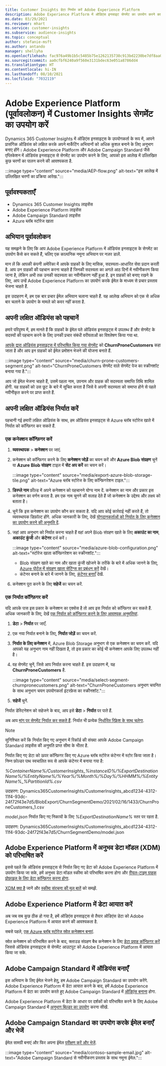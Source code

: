 ```yaml
---
title: Customer Insights डेटा निर्यात करें Adobe Experience Platform
description: Adobe Experience Platform में ऑडिएंस इनसाइट सेगमेंट का उपयोग करने का तरीका जानें.
ms.date: 03/29/2021
ms.reviewer: mhart
ms.service: customer-insights
ms.subservice: audience-insights
ms.topic: conceptual
author: stefanie-msft
ms.author: antando
manager: shellyha
ms.openlocfilehash: fac976a49b1b5c5485b75e1262135738c913bd2230be7df8aa0ec12c59734053
ms.sourcegitcommit: aa0cfbf6240a9f560e3131bdec63e051a8786dd4
ms.translationtype: HT
ms.contentlocale: hi-IN
ms.lasthandoff: 08/10/2021
ms.locfileid: "7032119"
---
```

# <a name="use-customer-insights-segments-in-adobe-experience-platform-preview"></a>Adobe Experience Platform (पूर्वावलोकन) में Customer Insights सेगमेंट का उपयोग करें

Dynamics 365 Customer Insights में ऑडिएंस इनसाइट्स के उपयोगकर्ता के रूप में, आपने प्रासंगिक ऑडियंस को लक्षित करके अपने मार्केटिंग अभियानों को अधिक कुशल बनाने के लिए अनुभाग बनाए होंगे। Adobe Experience Platform और Adobe Campaign Standard जैसे एप्लिकेशन में ऑडियंस इनसाइट्स से सेगमेंट का उपयोग करने के लिए, आपको इस आलेख में उल्लिखित कुछ चरणों का पालन करने की आवश्यकता है.

:::image type="content" source="media/AEP-flow.png" alt-text="इस आलेख में उल्लिखित चरणों का प्रक्रिया आरेख.":::

## <a name="prerequisites"></a>पूर्वावश्यकताएँ

-   Dynamics 365 Customer Insights लाइसेंस
-   Adobe Experience Platform लाइसेंस
-   Adobe Campaign Standard लाइसेंस
-   Azure ब्लॉब स्टोरेज खाता

## <a name="campaign-overview"></a>अभियान पूर्वावलोकन

यह समझने के लिए कि आप Adobe Experience Platform में ऑडियंस इनसाइट्स के सेगमेंट का उपयोग कैसे कर सकते हैं, चलिए एक काल्पनिक नमूना अभियान पर नज़र डालें.

मान लें कि आपकी कंपनी अमेरिका में आपके ग्राहकों के लिए मासिक, सदस्यता-आधारित सेवा प्रदान करती है. आप उन ग्राहकों की पहचान करना चाहते हैं जिनकी सदस्यता का अगले आठ दिनों में नवीनीकरण किया जाना है, लेकिन अभी तक उनकी सदस्यता का नवीनीकरण नहीं हुआ है. इन ग्राहकों को बनाए रखने के लिए, आप उन्हें Adobe Experience Platform का उपयोग करके ईमेल के माध्यम से प्रचार प्रस्ताव भेजना चाहते हैं.

इस उदाहरण में, हम एक बार प्रचार ईमेल अभियान चलाना चाहते हैं. यह आलेख अभियान को एक से अधिक बार चलाने के उपयोग के मामले को कवर नहीं करता है.

## <a name="identify-your-target-audience"></a>अपनी लक्षित ऑडियंस को पहचानें

हमारे परिदृश्य में, हम मानते हैं कि ग्राहकों के ईमेल पते ऑडियंस इनसाइट्स में उपलब्ध हैं और सेगमेंट के सदस्यों की पहचान करने के लिए उनकी प्रचार संबंधी वरीयताओं का विश्लेषण किया गया था.

[आपके द्वारा ऑडियंस इनसाइट्स में परिभाषित किया गया सेगमेंट](segments.md) को **ChurnProneCustomers** कहा जाता है और आप इन ग्राहकों को ईमेल प्रमोशन भेजने की योजना बनाते हैं.

:::image type="content" source="media/churn-prone-customers-segment.png" alt-text="ChurnProneCustomers सेगमेंट वाले सेगमेंट पेज का स्क्रीनशॉट बनाया गया है.":::

आप जो ईमेल भेजना चाहते हैं, उसमें पहला नाम, उपनाम और ग्राहक की सदस्यता समाप्ति तिथि शामिल होगी. यह ग्राहकों को उस छूट के बारे में सूचित करता है जिसे वे अपनी सदस्यता को समाप्त होने से पहले नवीनीकृत करने पर प्राप्त करते हैं.

## <a name="export-your-target-audience"></a>अपनी लक्षित ऑडियंस निर्यात करें

पहचानी गई हमारी लक्षित ऑडियंस के साथ, हम ऑडियंस इनसाइट्स से Azure ब्लॉब स्टोरेज खाते में निर्यात को कॉन्फ़िगर कर सकते हैं.

### <a name="configure-a-connection"></a>एक कनेक्शन कॉन्फ़िगर करें

1. **व्यवस्थापक** > **कनेक्शन** पर जाएं.

1. कनेक्शन को कॉन्फ़िगर करने के लिए **कनेक्शन जोड़ें** का चयन करें और **Azure Blob संग्रहण** चुनें या **Azure Blob संग्रहण** टाइल में **सेट अप करें** का चयन करें।

   :::image type="content" source="media/export-azure-blob-storage-tile.png" alt-text="Azure ब्लॉब स्टोरेज के लिए कॉन्फ़िगरेशन टाइल."::: 

1. **डिस्प्ले नाम** फ़ील्ड में अपने कनेक्शन को पहचानने योग्य नाम दें. कनेक्शन का नाम और प्रकार इस कनेक्शन का वर्णन करता है. हम एक नाम चुनने की सलाह देते हैं जो कनेक्शन के उद्देश्य और लक्ष्य को बताता है।

1. चुनें कि इस कनेक्शन का उपयोग कौन कर सकता है. यदि आप कोई कार्रवाई नहीं करते हैं, तो व्यवस्थापक डिफ़ॉल्ट होंगे. अधिक जानकारी के लिए, देखें [योगदानकर्ताओं को निर्यात के लिए कनेक्शन का उपयोग करने की अनुमति दें](connections.md#allow-contributors-to-use-a-connection-for-exports).

1. जहां आप अनुभाग को निर्यात करना चाहते हैं वहां अपने Blob संग्रहण खाते के लिए **अकाउंट का नाम**, **अकाउंट कुंजी** और **कंटेनर** दर्ज करें।  
      
   :::image type="content" source="media/azure-blob-configuration.png" alt-text="स्टोरेज खाता कॉन्फ़िगरेशन का स्क्रीनशॉट."::: 
   
    - Blob संग्रहण खाते का नाम और खाता कुंजी खोजने के तरीके के बारे में अधिक जानने के लिए, [Azure पोर्टल में संग्रहण खाता सेटिंग्स का प्रबंधन करें](/azure/storage/common/storage-account-manage) देखें।
    - कंटेनर बनाने के बारे में जानने के लिए, [कंटेनर बनाएँ](/azure/storage/blobs/storage-quickstart-blobs-portal#create-a-container) देखें.

1. कनेक्शन पूरा करने के लिए **सहेजें** का चयन करें. 

### <a name="configure-an-export"></a>एक निर्यात कॉन्फ़िगर करें

यदि आपके पास इस प्रकार के कनेक्शन का एक्सेस है तो आप इस निर्यात को कॉन्फ़िगर कर सकते हैं. अधिक जानकारी के लिए, देखें [एक निर्यात को कॉन्फ़िगर करने के लिए आवश्यक अनुमतियां](export-destinations.md#set-up-a-new-export).

1. **डेटा** > **निर्यात** पर जाएँ.

1. एक नया निर्यात बनाने के लिए, **निर्यात जोड़ें** का चयन करें.

1. **निर्यात के लिए कनेक्शन** में, Azure Blob Storage अनुभाग से एक कनेक्शन का चयन करें. यदि आपको यह अनुभाग नाम नहीं दिखता है, तो इस प्रकार का कोई भी कनेक्शन आपके लिए उपलब्ध नहीं है।

1. वह सेगमेंट चुनें, जिसे आप निर्यात करना चाहते हैं. इस उदाहरण में, यह **ChurnProneCustomers** है.

   :::image type="content" source="media/select-segment-churnpronecustomers.png" alt-text="ChurnProneCustomers अनुभाग चयनित के साथ अनुभाग चयन उपयोगकर्ता इंटरफ़ेस का स्क्रीनशॉट.":::

1. **सहेजें** चुनें.

निर्यात डेस्टिनेशन को सहेजने के बाद, आप इसे **डेटा** > **निर्यात** पर पाते हैं.

अब आप [मांग पर सेगमेंट निर्यात कर सकते हैं](export-destinations.md#run-exports-on-demand). निर्यात भी प्रत्येक [निर्धारित रिफ्रेश के साथ चलेगा](system.md).

> [!NOTE]
> सुनिश्चित करें कि निर्यात किए गए अनुभाग में रिकॉर्ड की संख्या आपके Adobe Campaign Standard लाइसेंस की अनुमति प्राप्त सीमा के भीतर है.

निर्यात किए गए डेटा को ऊपर कॉन्फ़िगर किए गए Azure ब्लॉब स्टोरेज कंटेनर में स्टोर किया जाता है। निम्न फ़ोल्डर पाथ स्वचालित रूप से आपके कंटेनर में बनाया गया है:

*%ContainerName%/CustomerInsights_%instanceID%/%ExportDestinationName%/%EntityName%/%Year%/%Month%/%Day%/%HHMM%/%EntityName%_%PartitionId%.csv*

उदाहरण: Dynamics365CustomerInsights/CustomerInsights_abcd1234-4312-11f4-93dc-24f72f43e7d5/BlobExport/ChurnSegmentDemo/2021/02/16/1433/ChurnProneCustomers_1.csv

*model.json* निर्यात किए गए निकायों के लिए *%ExportDestinationName%* स्तर पर रहता है.

उदाहरण: Dynamics365CustomerInsights/CustomerInsights_abcd1234-4312-11f4-93dc-24f72f43e7d5/ChurnSegmentDemo/model.json

## <a name="define-experience-data-model-xdm-in-adobe-experience-platform"></a>Adobe Experience Platform में अनुभव डेटा मॉडल (XDM) को परिभाषित करें

इससे पहले कि ऑडियंस इनसाइट्स से निर्यात किए गए डेटा को Adobe Experience Platform में उपयोग किया जा सके, हमें अनुभव डेटा मॉडल स्कीमा को परिभाषित करना होगा और [रीयल-टाइम ग्राहक प्रोफ़ाइल के लिए डेटा कॉन्फ़िगर करना होगा](https://experienceleague.adobe.com/docs/experience-platform/profile/tutorials/dataset-configuration.html#tutorials).

[XDM क्या है](https://experienceleague.adobe.com/docs/experience-platform/xdm/home.html) जानें और [स्कीमा संरचना की मूल बातें](https://experienceleague.adobe.com/docs/experience-platform/xdm/schema/composition.html#schema) को समझें.

## <a name="import-data-into-adobe-experience-platform"></a>Adobe Experience Platform में डेटा आयात करें

अब जब सब कुछ ठीक हो गया है, हमें ऑडिएंस इनसाइट्स से तैयार ऑडिएंस डेटा को Adobe Experience Platform में आयात करने की आवश्यकता है.

सबसे पहले, [एक Azure ब्लॉब स्टोरेज स्रोत कनेक्शन बनाएं](https://experienceleague.adobe.com/docs/experience-platform/sources/ui-tutorials/create/cloud-storage/blob.html#getting-started).    

स्रोत कनेक्शन को परिभाषित करने के बाद, क्लाउड संग्रहण बैच कनेक्शन के लिए [डेटा प्रवाह कॉन्फ़िगर करें](https://experienceleague.adobe.com/docs/experience-platform/sources/ui-tutorials/dataflow/cloud-storage.html#ui-tutorials) जिससे ऑडियंस इनसाइट्स से सेगमेंट आउटपुट को Adobe Experience Platform में आयात किया जा सके.

## <a name="create-an-audience-in-adobe-campaign-standard"></a>Adobe Campaign Standard में ऑडियंस बनाएँ

इस अभियान के लिए ईमेल भेजने हेतु, हम Adobe Campaign Standard का उपयोग करेंगे. Adobe Experience Platform में डेटा आयात करने के बाद, हमें Adobe Experience Platform में डेटा का उपयोग करते हुए Adobe Campaign Standard में [ऑडिएंस बनाना](https://experienceleague.adobe.com/docs/campaign-standard/using/profiles-and-audiences/get-started-profiles-and-audiences.html#permission) होगा.


Adobe Experience Platform में डेटा के आधार पर दर्शकों को परिभाषित करने के लिए Adobe Campaign Standard में [अनुभाग बिल्डर का उपयोग](https://experienceleague.adobe.com/docs/campaign-standard/using/integrating-with-adobe-cloud/adobe-experience-platform/audience-destinations/aep-using-segment-builder.html) करना सीखें.

## <a name="create-and-send-the-email-using-adobe-campaign-standard"></a>Adobe Campaign Standard का उपयोग करके ईमेल बनाएँ और भेजें

ईमेल सामग्री बनाएं और फिर अपना ईमेल [परीक्षण करें और भेजें](https://experienceleague.adobe.com/docs/campaign-standard/using/testing-and-sending/get-started-sending-messages.html#preparing-and-testing-messages).

:::image type="content" source="media/contoso-sample-email.jpg" alt-text="Adobe Campaign Standard से नवीनीकरण प्रस्ताव के साथ नमूना ईमेल.":::
